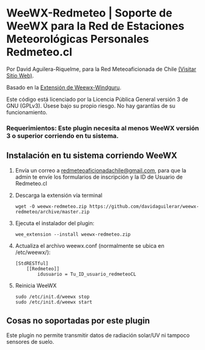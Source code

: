 WeeWX-Redmeteo | Soporte de WeeWX para la Red de Estaciones Meteorológicas Personales Redmeteo.cl
=
Por David Aguilera-Riquelme, para la Red Meteoaficionada de Chile [(Visitar Sitio Web)](https://redmeteo.cl).

Basado en la [Extensión de Weewx-Windguru](https://github.com/claudobahn/weewx-windguru).

Este código está licenciado por la Licencia Pública General versión 3 de GNU (GPLv3). Úsese bajo su propio riesgo. No hay garantías de su funcionamiento.

### Requerimientos: Este plugin necesita al menos WeeWX versión 3 o superior corriendo en tu sistema.

## Instalación en tu sistema corriendo WeeWX 
1. Envía un correo a redmeteoaficionadachile@gmail.com, para que la admin te envíe los formularios de inscripción y la ID de Usuario de Redmeteo.cl

2. Descarga la extensión vía terminal
    ```
    wget -O weewx-redmeteo.zip https://github.com/davidaguilerar/weewx-redmeteo/archive/master.zip
    ```

3. Ejecuta el instalador del plugin:
    ```
    wee_extension --install weewx-redmeteo.zip
    ```

4. Actualiza el archivo weewx.conf (normalmente se ubica en /etc/weewx/):

    ```
    [StdRESTful]
        [[Redmeteo]]
            idusuario = Tu_ID_usuario_redmeteoCL
    ```

5. Reinicia WeeWX
    ```
    sudo /etc/init.d/weewx stop
    sudo /etc/init.d/weewx start
    ```

## Cosas no soportadas por este plugin

Este plugin no permite transmitir datos de radiación solar/UV ni tampoco sensores de suelo.
